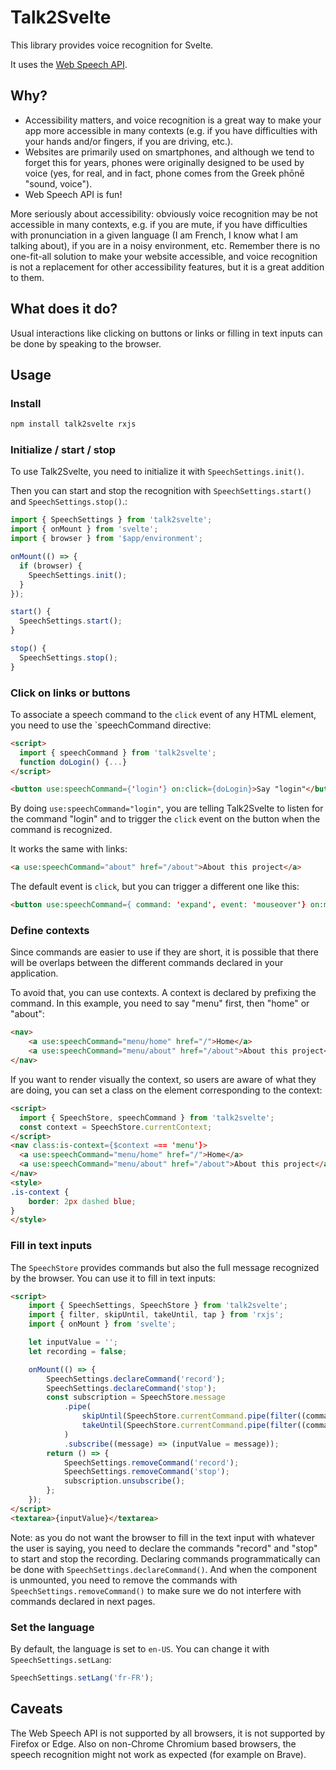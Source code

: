 # Talk2Svelte

This library provides voice recognition for Svelte.

It uses the [Web Speech API](https://developer.mozilla.org/en-US/docs/Web/API/Web_Speech_API).

## Why?

- Accessibility matters, and voice recognition is a great way to make your app more accessible in many contexts (e.g. if you have difficulties with your hands and/or fingers, if you are driving, etc.).
- Websites are primarily used on smartphones, and although we tend to forget this for years, phones were originally designed to be used by voice (yes, for real, and in fact, phone comes from the Greek phōnē "sound, voice").
- Web Speech API is fun!

More seriously about accessibility: obviously voice recognition may be not accessible in many contexts, e.g. if you are mute, if you have difficulties with pronunciation in a given language (I am French, I know what I am talking about), if you are in a noisy environment, etc. Remember there is no one-fit-all solution to make your website accessible, and voice recognition is not a replacement for other accessibility features, but it is a great addition to them.

## What does it do?

Usual interactions like clicking on buttons or links or filling in text inputs can be done by speaking to the browser.

## Usage

### Install

```bash
npm install talk2svelte rxjs
```

### Initialize / start / stop

To use Talk2Svelte, you need to initialize it with `SpeechSettings.init()`.

Then you can start and stop the recognition with `SpeechSettings.start()` and `SpeechSettings.stop()`.:

```js
import { SpeechSettings } from 'talk2svelte';
import { onMount } from 'svelte';
import { browser } from '$app/environment';

onMount(() => {
  if (browser) {
    SpeechSettings.init();
  }
});

start() {
  SpeechSettings.start();
}

stop() {
  SpeechSettings.stop();
}
```

### Click on links or buttons

To associate a speech command to the `click` event of any HTML element, you need to use the `speechCommand directive:

```html
<script>
  import { speechCommand } from 'talk2svelte';
  function doLogin() {...}
</script>

<button use:speechCommand={'login'} on:click={doLogin}>Say "login"</button>
```

By doing `use:speechCommand="login"`, you are telling Talk2Svelte to listen for the command "login" and to trigger the `click` event on the button when the command is recognized.

It works the same with links:

```html
<a use:speechCommand="about" href="/about">About this project</a>
```

The default event is `click`, but you can trigger a different one like this:

```html
<button use:speechCommand={ command: 'expand', event: 'mouseover'} on:mouseover={ doExpand }>Say "expand"</button>
```

### Define contexts

Since commands are easier to use if they are short, it is possible that there will be overlaps between the different commands declared in your application.

To avoid that, you can use contexts. A context is declared by prefixing the command. In this example, you need to say "menu" first, then "home" or "about":

```html
<nav>
	<a use:speechCommand="menu/home" href="/">Home</a>
	<a use:speechCommand="menu/about" href="/about">About this project</a>
</nav>
```

If you want to render visually the context, so users are aware of what they are doing, you can set a class on the element corresponding to the context:

```html
<script>
  import { SpeechStore, speechCommand } from 'talk2svelte';
  const context = SpeechStore.currentContext;
</script>
<nav class:is-context={$context === 'menu'}>
  <a use:speechCommand="menu/home" href="/">Home</a>
  <a use:speechCommand="menu/about" href="/about">About this project</a>
</nav>
<style>
.is-context {
	border: 2px dashed blue;
}
</style>
```

### Fill in text inputs

The `SpeechStore` provides commands but also the full message recognized by the browser. You can use it to fill in text inputs:

```html
<script>
	import { SpeechSettings, SpeechStore } from 'talk2svelte';
	import { filter, skipUntil, takeUntil, tap } from 'rxjs';
	import { onMount } from 'svelte';

	let inputValue = '';
	let recording = false;

	onMount(() => {
		SpeechSettings.declareCommand('record');
		SpeechSettings.declareCommand('stop');
		const subscription = SpeechStore.message
			.pipe(
				skipUntil(SpeechStore.currentCommand.pipe(filter((command) => command === 'record'))),
				takeUntil(SpeechStore.currentCommand.pipe(filter((command) => command === 'stop')))
			)
			.subscribe((message) => (inputValue = message));
		return () => {
			SpeechSettings.removeCommand('record');
			SpeechSettings.removeCommand('stop');
			subscription.unsubscribe();
		};
	});
</script>
<textarea>{inputValue}</textarea>
```

Note: as you do not want the browser to fill in the text input with whatever the user is saying, you need to declare the commands "record" and "stop" to start and stop the recording.
Declaring commands programmatically can be done with `SpeechSettings.declareCommand()`. And when the component is unmounted, you need to remove the commands with `SpeechSettings.removeCommand()` to make sure we do not interfere with commands declared in next pages.

### Set the language

By default, the language is set to `en-US`. You can change it with `SpeechSettings.setLang`:

```js
SpeechSettings.setLang('fr-FR');
```

## Caveats

The Web Speech API is not supported by all browsers, it is not supported by Firefox or Edge. Also on non-Chrome Chromium based browsers, the speech recognition might not work as expected (for example on Brave).

